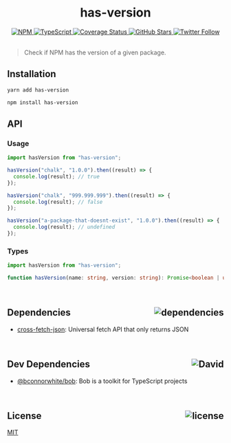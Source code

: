 <div align="center">
  <h1>has-version</h1>
  <a href="https://npmjs.com/package/has-version">
    <img alt="NPM" src="https://img.shields.io/npm/v/has-version.svg">
  </a>
  <a href="https://github.com/bconnorwhite/has-version">
    <img alt="TypeScript" src="https://img.shields.io/github/languages/top/bconnorwhite/has-version.svg">
  </a>
  <a href='https://coveralls.io/github/bconnorwhite/has-version?branch=master'>
    <img alt="Coverage Status" src="https://img.shields.io/coveralls/github/bconnorwhite/has-version.svg?branch=master">
  </a>
  <a href="https://github.com/bconnorwhite/has-version">
    <img alt="GitHub Stars" src="https://img.shields.io/github/stars/bconnorwhite/has-version?label=Stars%20Appreciated%21&style=social">
  </a>
  <a href="https://twitter.com/bconnorwhite">
    <img alt="Twitter Follow" src="https://img.shields.io/twitter/follow/bconnorwhite.svg?label=%40bconnorwhite&style=social">
  </a>
</div>

<br />

> Check if NPM has the version of a given package.

## Installation

```bash
yarn add has-version
```

```bash
npm install has-version
```

## API

### Usage

```ts
import hasVersion from "has-version";

hasVersion("chalk", "1.0.0").then((result) => {
  console.log(result); // true
});

hasVersion("chalk", "999.999.999").then((result) => {
  console.log(result); // false
});

hasVersion("a-package-that-doesnt-exist", "1.0.0").then((result) => {
  console.log(result); // undefined
});
```

### Types
```ts
import hasVersion from "has-version";

function hasVersion(name: string, version: string): Promise<boolean | undefined>;
```

<br />

<h2>Dependencies<img align="right" alt="dependencies" src="https://img.shields.io/david/bconnorwhite/has-version.svg"></h2>

- [cross-fetch-json](https://www.npmjs.com/package/cross-fetch-json): Universal fetch API that only returns JSON

<br />

<h2>Dev Dependencies<img align="right" alt="David" src="https://img.shields.io/david/dev/bconnorwhite/has-version.svg"></h2>

- [@bconnorwhite/bob](https://www.npmjs.com/package/@bconnorwhite/bob): Bob is a toolkit for TypeScript projects

<br />

<h2>License <img align="right" alt="license" src="https://img.shields.io/npm/l/has-version.svg"></h2>

[MIT](https://opensource.org/licenses/MIT)
